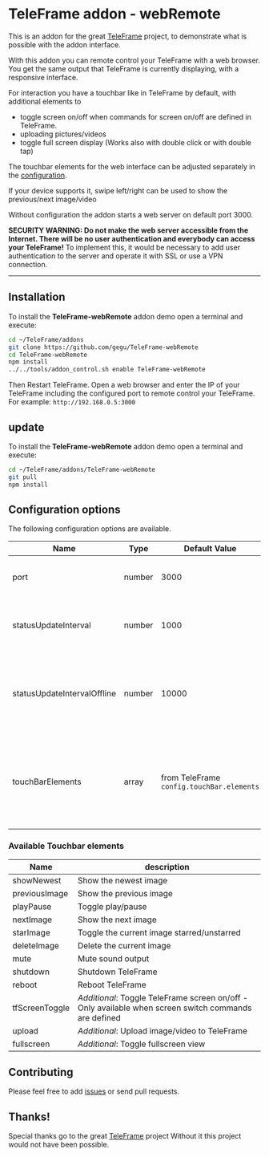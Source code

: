 # TeleFrame addon - webRemote

This is an addon for the great [TeleFrame](https://github.com/LukeSkywalker92/TeleFrame) project, to demonstrate what is possible with the addon interface.

With this addon you can remote control your TeleFrame with a web browser. You get the same output that TeleFrame is currently displaying, with a responsive interface.

For interaction you have a touchbar like in TeleFrame by default, with additional elements to

- toggle screen on/off when commands for screen on/off are defined in TeleFrame.
- uploading pictures/videos
- toggle full screen display (Works also with double click or with double tap)

The touchbar elements for the web interface can be adjusted separately in the [configuration](#configuration-options).

If your device supports it, swipe left/right can be used to show the previous/next image/video

Without configuration the addon starts a web server on default port 3000.

**SECURITY WARNING: Do not make the web server accessible from the Internet. There will be no user authentication and everybody can access your TeleFrame!**
To implement this, it would be necessary to add user authentication to the server and operate it with SSL or use a VPN connection.

---
## Installation

To install the **TeleFrame-webRemote**  addon demo open a terminal and execute:

```sh
cd ~/TeleFrame/addons
git clone https://github.com/gegu/TeleFrame-webRemote
cd TeleFrame-webRemote
npm install
../../tools/addon_control.sh enable TeleFrame-webRemote
```

Then Restart TeleFrame. Open a web browser and enter the IP of your TeleFrame including the configured port to remote control your TeleFrame.
For example: `http://192.168.0.5:3000`

## update

To install the **TeleFrame-webRemote**  addon demo open a terminal and execute:

```sh
cd ~/TeleFrame/addons/TeleFrame-webRemote
git pull
npm install
```

## Configuration options

The following configuration options are available.

| Name                        | Type   | Default Value                             | Description                                                                                    |
| --------------------------- | ------ | ----------------------------------------- | ---------------------------------------------------------------------------------------------- |
| port                        | number | 3000                                      | TCPIP port on which the server should run.                                                     |
| statusUpdateInterval        | number | 1000                                      | milliseconds between polls for status updates.                                                 |
| statusUpdateIntervalOffline | number | 10000                                     | milliseconds between polls for status updates, when TeleFrame is offline.                      |
| touchBarElements            | array  | from TeleFrame `config.touchBar.elements` | Strings to define the touchbar elements to be used. See the list below for available elements. |

### Available Touchbar elements

| Name           | description                                                                                           |
| -------------- | ----------------------------------------------------------------------------------------------------- |
| showNewest     | Show the newest image                                                                                 |
| previousImage  | Show the previous image                                                                               |
| playPause      | Toggle play/pause                                                                                     |
| nextImage      | Show the next image                                                                                   |
| starImage      | Toggle the current image starred/unstarred                                                            |
| deleteImage    | Delete the current image                                                                              |
| mute           | Mute sound output                                                                                     |
| shutdown       | Shutdown TeleFrame                                                                                    |
| reboot         | Reboot TeleFrame                                                                                      |
| tfScreenToggle | _Additional_: Toggle TeleFrame screen on/off - Only available when screen switch commands are defined |
| upload         | _Additional_: Upload image/video to TeleFrame                                                         |
| fullscreen     | _Additional_: Toggle fullscreen view                                                                  |


## Contributing

Please feel free to add [issues](https://github.com/gegu/TeleFrame-webRemote/issues) or send pull requests.

## Thanks!

Special thanks go to the great [TeleFrame](https://github.com/LukeSkywalker92/TeleFrame) project Without it this project would not have been possible.
